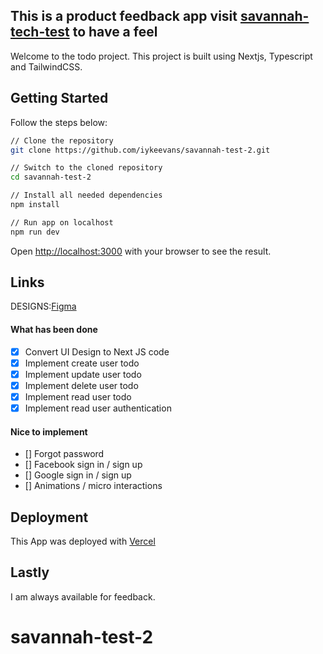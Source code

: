 ## This is a product feedback app visit [savannah-tech-test](https://savannah-tech.vercel.app/) to have a feel

Welcome to the todo project. This project is built using Nextjs, Typescript and TailwindCSS.

## Getting Started

Follow the steps below:

```bash
// Clone the repository
git clone https://github.com/iykeevans/savannah-test-2.git

// Switch to the cloned repository
cd savannah-test-2

// Install all needed dependencies
npm install

// Run app on localhost
npm run dev
```

Open [http://localhost:3000](http://localhost:3000) with your browser to see the result.

## Links

DESIGNS:[Figma](<https://www.figma.com/design/j33roGeDIyLJK0yJJm4EPB/Cooking-Template-%F0%9F%9F%A3-by-Flowbase.co-(Community)?node-id=402-71&t=ECrEYPGaVPGxqi7h-0>)

#### What has been done

- [x] Convert UI Design to Next JS code
- [x] Implement create user todo
- [x] Implement update user todo
- [x] Implement delete user todo
- [x] Implement read user todo
- [x] Implement read user authentication

#### Nice to implement

- [] Forgot password
- [] Facebook sign in / sign up
- [] Google sign in / sign up
- [] Animations / micro interactions

## Deployment

This App was deployed with [Vercel](https://savannah-test-2.vercel.app/)

## Lastly

I am always available for feedback.

# savannah-test-2
